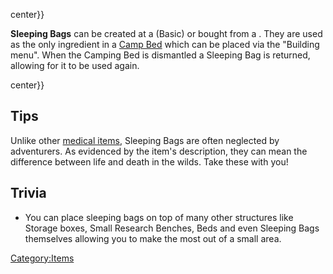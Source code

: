center}}

**Sleeping Bags** can be created at a (Basic) [](Medical_Workbench.md) or bought from a [](Travel_Supplies_Shops.md). They are used as the only
ingredient in a [Camp Bed](Camp_Bed.md "wikilink") which can be placed via
the "Building menu". When the Camping Bed is dismantled a Sleeping Bag
is returned, allowing for it to be used again.

center}}

## Tips

Unlike other [medical items](Medical_Items.md "wikilink"), Sleeping Bags
are often neglected by adventurers. As evidenced by the item's
description, they can mean the difference between life and death in the
wilds. Take these with you!

## Trivia

- You can place sleeping bags on top of many other structures like
  Storage boxes, Small Research Benches, Beds and even Sleeping Bags
  themselves allowing you to make the most out of a small area.

[Category:Items](Category:Items "wikilink")